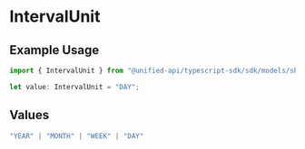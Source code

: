 # IntervalUnit

## Example Usage

```typescript
import { IntervalUnit } from "@unified-api/typescript-sdk/sdk/models/shared";

let value: IntervalUnit = "DAY";
```

## Values

```typescript
"YEAR" | "MONTH" | "WEEK" | "DAY"
```